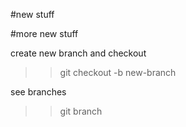 #new stuff

#more new stuff

create new branch and checkout
>>git checkout -b new-branch

see branches
>>git branch
